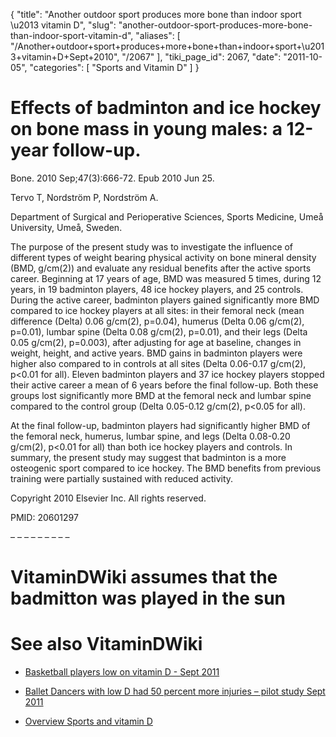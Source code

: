 {
  "title": "Another outdoor sport produces more bone than indoor sport \u2013 vitamin D",
  "slug": "another-outdoor-sport-produces-more-bone-than-indoor-sport-vitamin-d",
  "aliases": [
    "/Another+outdoor+sport+produces+more+bone+than+indoor+sport+\u2013+vitamin+D+Sept+2010",
    "/2067"
  ],
  "tiki_page_id": 2067,
  "date": "2011-10-05",
  "categories": [
    "Sports and Vitamin D"
  ]
}


# Effects of badminton and ice hockey on bone mass in young males: a 12-year follow-up.

Bone. 2010 Sep;47(3):666-72. Epub 2010 Jun 25.

Tervo T, Nordström P, Nordström A.

Department of Surgical and Perioperative Sciences, Sports Medicine, Umeå University, Umeå, Sweden.

The purpose of the present study was to investigate the influence of different types of weight bearing physical activity on bone mineral density (BMD, g/cm(2)) and evaluate any residual benefits after the active sports career. Beginning at 17 years of age, BMD was measured 5 times, during 12 years, in 19 badminton players, 48 ice hockey players, and 25 controls. During the active career, badminton players gained significantly more BMD compared to ice hockey players at all sites: in their femoral neck (mean difference (Delta) 0.06 g/cm(2), p=0.04), humerus (Delta 0.06 g/cm(2), p=0.01), lumbar spine (Delta 0.08 g/cm(2), p=0.01), and their legs (Delta 0.05 g/cm(2), p=0.003), after adjusting for age at baseline, changes in weight, height, and active years. BMD gains in badminton players were higher also compared to in controls at all sites (Delta 0.06-0.17 g/cm(2), p<0.01 for all). Eleven badminton players and 37 ice hockey players stopped their active career a mean of 6 years before the final follow-up. Both these groups lost significantly more BMD at the femoral neck and lumbar spine compared to the control group (Delta 0.05-0.12 g/cm(2), p<0.05 for all). 

At the final follow-up, badminton players had significantly higher BMD of the femoral neck, humerus, lumbar spine, and legs (Delta 0.08-0.20 g/cm(2), p<0.01 for all) than both ice hockey players and controls. In summary, the present study may suggest that badminton is a more osteogenic sport compared to ice hockey. The BMD benefits from previous training were partially sustained with reduced activity.

Copyright 2010 Elsevier Inc. All rights reserved.

PMID:     20601297

– – – – – – – – – 

# VitaminDWiki assumes that the badmitton was played in the sun

# See also VitaminDWiki

* [Basketball players low on vitamin D - Sept 2011](/posts/basketball-players-low-on-vitamin-d)

* [Ballet Dancers with low D had 50 percent more injuries – pilot study Sept 2011](/posts/ballet-dancers-with-low-d-had-50-percent-more-injuries-pilot-study)

* [Overview Sports and vitamin D](/posts/overview-sports-and-vitamin-d)

